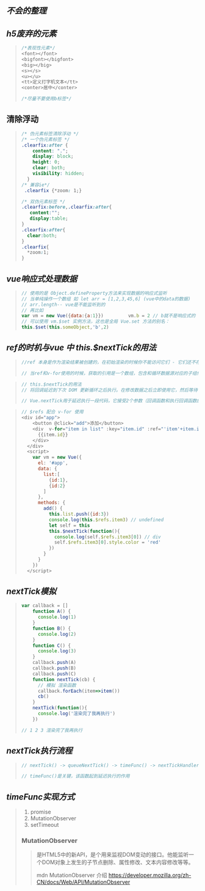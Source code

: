 ## *不会的整理*

## *h5废弃的元素*

> ```css
> /*表现性元素*/
> <font></font>
> <bigfont></bigfont>
> <big></big>
> <s></s>
> <u></u>
> <tt>定义打字机文本</tt>
> <conter>居中</conter>
> 
> /*尽量不要使用b标签*/
> ```
>
> 

## 清除浮动

> ```css
> /* 伪元素标签清除浮动 */
> /* 一个伪元素标签 */ 
> .clearfix:after {  
>     content: "."; 
>     display: block; 
>     height: 0;
>     clear: both;
>     visibility: hidden;
>   }  
> /* 兼容ie*/
>  .clearfix {*zoom: 1;}
> 
> /* 双伪元素标签 */
> .clearfix:before,.clearfix:after{
>    content:"";
>    display:table;
> }
> .clearfix:after{
>   clear:both;
> }
> .clearfix{
>   *zoom:1;
> }
> 
> ```
>
>  

## *vue响应式处理数据*

> ```js
> // 使用的是 Object.defineProperty方法来实现数据的响应式监听
> // 当单纯操作一个数组 如 let arr = [1,2,3,45,6] (vue中的data的数据)
> // arr.length-- vue是不能监听到的
> // 再比如
> var vm = new Vue({data:{a:1}})         vm.b = 2 // b就不是响应式的
> // 可以使用 vm.$set 实例方法，这也是全局 Vue.set 方法的别名：
> this.$set(this.someObject,'b',2)
> ```
>
>  

## *ref的时机与vue 中 this.$nextTick的用法*

> ```js
> //ref 本身是作为渲染结果被创建的，在初始渲染的时候你不能访问它们 - 它们还不存在！$refs 也不是响应式的，因此不应该试图用它在模板中做数据绑定。
> 
> // 当ref和v-for使用的时候，获取的引用是一个数组，包含和循环数据源对应的子组件实例
> ```
>
>  

> ```js
> // this.$nextTick的用法
> // 将回调延迟到下次 DOM 更新循环之后执行。在修改数据之后立即使用它，然后等待 DOM 更新。它跟全局方法 Vue.nextTick 一样，不同的是回调的 this 自动绑定到调用它的实例上。
> 
> // Vue.nextTick用于延迟执行一段代码，它接受2个参数（回调函数和执行回调函数的上下文环境），如果没有提供回调函数，那么将返回promise对象。
> ```
>
> 

> ```js
> // $refs 配合 v-for 使用
> <div id="app">
>     <button @click="add">添加</button>
>     <div  v-for="item in list" :key="item.id" :ref="'item'+item.id">
>       {{item.id}}
>     </div>
>   </div>
>   <script>
>     var vm = new Vue({
>       el: '#app',
>       data: {
>         list:[
>           {id:1},
>           {id:2}
>         ]
>       },
>       methods: {
>         add() {
>           this.list.push({id:3})
>           console.log(this.$refs.item3) // undefined
>           let self = this
>           this.$nextTick(function(){
>             console.log(self.$refs.item3[0]) // div
>             self.$refs.item3[0].style.color = 'red'
>           })
>         }
>       }
>     })
>   </script>
> ```
>
>  

## *nextTick模拟*

> ```js
> var callback = []
>     function A() {
>       console.log(1)
>     }
>     function B() {
>       console.log(2)
>     }
>     function C() {
>       console.log(3)
>     }
>     callback.push(A)
>     callback.push(B)
>     callback.push(C)
>     function nextTick(cb) {
>       // 模拟 渲染函数
>       callback.forEach(item=>item())
>       cb()
>     }
>     nextTick(function(){
>       console.log('渲染完了我再执行')
>     })
> 
> // 1 2 3 渲染完了我再执行
> ```
>
>   

## *nextTick执行流程*

> ```js
> // nextTick() -> queueNextTick() -> timeFunc() -> nextTickHandler => callback
> 
> // timeFunc()是关键，该函数起到延迟执行的作用
> 
> ```

## *timeFunc实现方式*

> 1. promise
> 2. MutationObserver
> 3. setTimeout
>
> ### MutationObserver 
>
> > 是HTML5中的新API，是个用来监视DOM变动的接口。他能监听一个DOM对象上发生的子节点删除、属性修改、文本内容修改等等。
> >
> > mdn MutationObserver 介绍  https://developer.mozilla.org/zh-CN/docs/Web/API/MutationObserver

